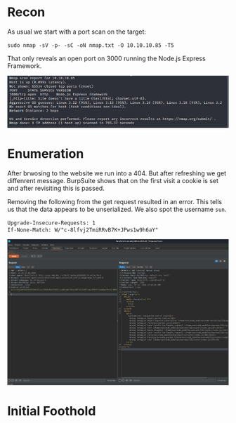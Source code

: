 # Recon

As usual we start with a port scan on the target:
```
sudo nmap -sV -p- -sC -oN nmap.txt -O 10.10.10.85 -T5
```

That only reveals an open port on 3000 running the Node.js Express Framework. 

<img src="https://raw.githubusercontent.com/vbrunschot/Write-Ups/main/HackTheBox/Celestial/assets/1.png">

# Enumeration

After brwosing to the website we run into a 404. But after refreshing we get diffenrent message. BurpSuite shows that on the first visit a cookie is set and after revisiting this is passed.

Removing the following from the get request resulted in an error. This tells us that the data appears to be unserialized. We also spot the username ```sun```.
```
Upgrade-Insecure-Requests: 1
If-None-Match: W/"c-8lfvj2TmiRRvB7K+JPws1w9h6aY"
```
<img src="https://raw.githubusercontent.com/vbrunschot/Write-Ups/main/HackTheBox/Celestial/assets/2.png">

# Initial Foothold






